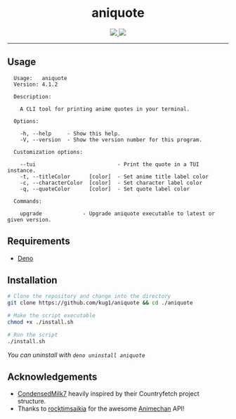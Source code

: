 <h1 align="center">aniquote</h1>

<div align="center">
  <a href="https://opensource.org/licenses/MIT">
    <img src="https://img.shields.io/badge/license-MIT-brightgreen.svg">
  </a>

  <a href="https://animechan.io/">
    <img src="https://img.shields.io/badge/API-animechan-informational" />
  </a>
</div>

---

## Usage

```
  Usage:   aniquote
  Version: 4.1.2

  Description:

    A CLI tool for printing anime quotes in your terminal.

  Options:

    -h, --help     - Show this help.
    -V, --version  - Show the version number for this program.

  Customization options:

    --tui                          - Print the quote in a TUI instance.
    -t, --titleColor      [color]  - Set anime title label color
    -c, --characterColor  [color]  - Set character label color
    -q, --quoteColor      [color]  - Set quote label color

  Commands:

    upgrade             - Upgrade aniquote executable to latest or given version.

```

## Requirements

- [Deno](https://docs.deno.com/runtime/manual/getting_started/installation)

## Installation

```sh
# Clone the repository and change into the directory
git clone https://github.com/kug1/aniquote && cd ./aniquote

# Make the script executable
chmod +x ./install.sh

# Run the script
./install.sh
```

_You can uninstall with `deno uninstall aniquote`_

## Acknowledgements

- [CondensedMilk7](https://github.com/CondensedMilk7) heavily inspired by their Countryfetch project structure.
- Thanks to [rocktimsaikia](https://github.com/rocktimsaikia) for the awesome [Animechan](https://animechan.io/) API!
